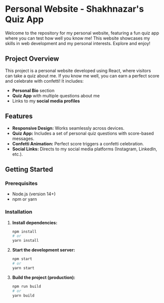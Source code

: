 # Personal Website - Shakhnazar's Quiz App

Welcome to the repository for my personal website, featuring a fun quiz app where you can test how well you know me! This website showcases my skills in web development and my personal interests. Explore and enjoy!

## Project Overview

This project is a personal website developed using React, where visitors can take a quiz about me. If you know me well, you can earn a perfect score and celebrate with confetti! It includes:
- **Personal Bio** section
- **Quiz App** with multiple questions about me
- Links to my **social media profiles**

## Features

- **Responsive Design:** Works seamlessly across devices.
- **Quiz App:** Includes a set of personal quiz questions with score-based messages.
- **Confetti Animation:** Perfect score triggers a confetti celebration.
- **Social Links:** Directs to my social media platforms (Instagram, LinkedIn, etc.).

## Getting Started

### Prerequisites

- Node.js (version 14+)
- npm or yarn

### Installation

1. **Install dependencies:**
    ```bash
    npm install
    # or
    yarn install
    ```

2. **Start the development server:**
    ```bash
    npm start
    # or
    yarn start
    ```

3. **Build the project (production):**
    ```bash
    npm run build
    # or
    yarn build
    ```

